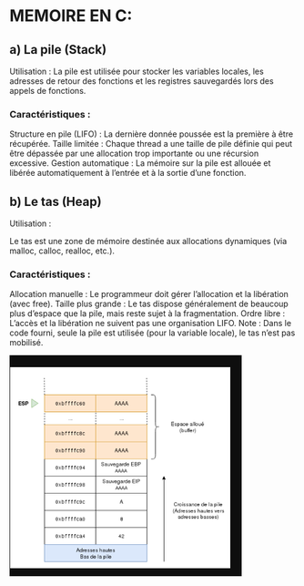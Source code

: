 # MEMOIRE EN C: 


##  a) La pile (Stack)
Utilisation :
La pile est utilisée pour stocker les variables locales, les adresses de retour des fonctions et les registres sauvegardés lors des appels de fonctions.

### Caractéristiques :

Structure en pile (LIFO) : La dernière donnée poussée est la première à être récupérée.
Taille limitée : Chaque thread a une taille de pile définie qui peut être dépassée par une allocation trop importante ou une récursion excessive.
Gestion automatique : La mémoire sur la pile est allouée et libérée automatiquement à l’entrée et à la sortie d’une fonction.

## b) Le tas (Heap)

Utilisation :

Le tas est une zone de mémoire destinée aux allocations dynamiques (via malloc, calloc, realloc, etc.).

### Caractéristiques :

Allocation manuelle : Le programmeur doit gérer l’allocation et la libération (avec free).
Taille plus grande : Le tas dispose généralement de beaucoup plus d’espace que la pile, mais reste sujet à la fragmentation.
Ordre libre : L’accès et la libération ne suivent pas une organisation LIFO.
Note : Dans le code fourni, seule la pile est utilisée (pour la variable locale), le tas n’est pas mobilisé.




![alt text](image.png)